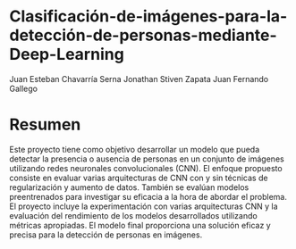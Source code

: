 # Clasificación-de-imágenes-para-la-detección-de-personas-mediante-Deep-Learning

Juan Esteban Chavarría Serna 
Jonathan Stiven Zapata 
Juan Fernando Gallego 

# Resumen
Este proyecto tiene como objetivo desarrollar un modelo que pueda detectar la presencia o ausencia de personas en un conjunto de imágenes utilizando redes neuronales convolucionales (CNN). 
El enfoque propuesto consiste en evaluar varias arquitecturas de CNN con y sin técnicas de regularización y aumento de datos. 
También se evalúan modelos preentrenados para investigar su eficacia a la hora de abordar el problema. El proyecto incluye 
la experimentación con varias arquitecturas CNN y la evaluación del rendimiento de los modelos desarrollados utilizando métricas apropiadas. 
El modelo final proporciona una solución eficaz y precisa para la detección de personas en imágenes.
